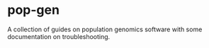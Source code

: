 # pop-gen
A collection of guides on population genomics software with some documentation on troubleshooting.
